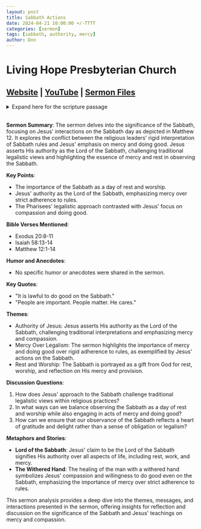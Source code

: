 ```yaml
---
layout: post
title: Sabbath Actions
date: 2024-04-21 10:00:00 +/-TTTT
categories: [sermon]
tags: [sabbath, authority, mercy]
author: Don
---
```

# Living Hope Presbyterian Church 

## [Website](https://www.livinghopepresbyterian.org/) | [YouTube](https://www.youtube.com/@LivingHopePresbyterianChurch) | [Sermon Files](https://github.com/jobian-ai/LHP-Sermons/tree/main/sermons/2024/24-04-21)

<details closed>
  <summary>Expand here for the scripture passage</summary>
<br/><br/><b>Matthew 12</b>
<br/><br/><i> 
Matthew 12: 1 At that time Jesus went through the grainfields on the Sabbath. His disciples were hungry, and they began to pluck heads of grain and to eat. 2 But when the Pharisees saw it, they said to him, “Look, your disciples are doing what is not lawful to do on the Sabbath.” 3 He said to them, “Have you not read what David did when he was hungry, and those who were with him: 4 how he entered the house of God and ate the bread of the Presence, which it was not lawful for him to eat nor for those who were with him, but only for the priests? 5 Or have you not read in the Law how on the Sabbath the priests in the temple profane the Sabbath and are guiltless? 6 I tell you, something greater than the temple is here. 7 And if you had known what this means, ‘I desire mercy, and not sacrifice,’ you would not have condemned the guiltless. 8 For the Son of Man is lord of the Sabbath.”<br/><br/>
9 He went on from there and entered their synagogue. 10 And a man was there with a withered hand. And they asked him, “Is it lawful to heal on the Sabbath?”— so that they might accuse him. 11 He said to them, “Which one of you who has a sheep, if it falls into a pit on the Sabbath, will not take hold of it and lift it out? 12 Of how much more value is a man than a sheep! So it is lawful to do good on the Sabbath.” 13 Then he said to the man, “Stretch out your hand.” And the man stretched it out, and it was restored, healthy like the other. 14 But the Pharisees went out and conspired against him, how to destroy him.
<br/><br/></i>
ESV: The Holy Bible, English Standard Version ©2011 Crossway Bibles, a division of Good News Publishers.  All rights reserved.
<br/><br/>
</details>
<br/>

**Sermon Summary**:
The sermon delves into the significance of the Sabbath, focusing on Jesus' interactions on the Sabbath day as depicted in Matthew 12. It explores the conflict between the religious leaders' rigid interpretation of Sabbath rules and Jesus' emphasis on mercy and doing good. Jesus asserts His authority as the Lord of the Sabbath, challenging traditional legalistic views and highlighting the essence of mercy and rest in observing the Sabbath.

**Key Points**:
- The importance of the Sabbath as a day of rest and worship.
- Jesus' authority as the Lord of the Sabbath, emphasizing mercy over strict adherence to rules.
- The Pharisees' legalistic approach contrasted with Jesus' focus on compassion and doing good.

**Bible Verses Mentioned**:
- Exodus 20:8-11
- Isaiah 58:13-14
- Matthew 12:1-14

**Humor and Anecdotes**:
- No specific humor or anecdotes were shared in the sermon.

**Key Quotes**:
- "It is lawful to do good on the Sabbath."
- "People are important. People matter. He cares."

**Themes**:
- Authority of Jesus: Jesus asserts His authority as the Lord of the Sabbath, challenging traditional interpretations and emphasizing mercy and compassion.
- Mercy Over Legalism: The sermon highlights the importance of mercy and doing good over rigid adherence to rules, as exemplified by Jesus' actions on the Sabbath.
- Rest and Worship: The Sabbath is portrayed as a gift from God for rest, worship, and reflection on His mercy and provision.

**Discussion Questions**:
1. How does Jesus' approach to the Sabbath challenge traditional legalistic views within religious practices?
2. In what ways can we balance observing the Sabbath as a day of rest and worship while also engaging in acts of mercy and doing good?
3. How can we ensure that our observance of the Sabbath reflects a heart of gratitude and delight rather than a sense of obligation or legalism?

**Metaphors and Stories**:
- **Lord of the Sabbath**: Jesus' claim to be the Lord of the Sabbath signifies His authority over all aspects of life, including rest, work, and mercy.
- **The Withered Hand**: The healing of the man with a withered hand symbolizes Jesus' compassion and willingness to do good even on the Sabbath, emphasizing the importance of mercy over strict adherence to rules.

This sermon analysis provides a deep dive into the themes, messages, and interactions presented in the sermon, offering insights for reflection and discussion on the significance of the Sabbath and Jesus' teachings on mercy and compassion.
